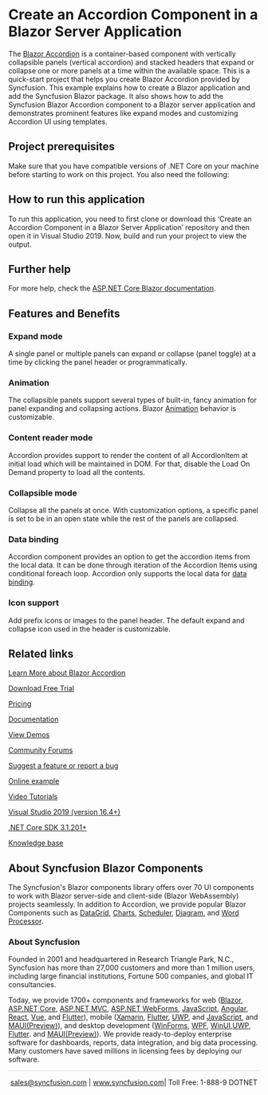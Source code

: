 # Create an Accordion Component in a Blazor Server Application

The [Blazor Accordion](https://www.syncfusion.com/blazor-components/blazor-accordion?utm_source=github&utm_medium=listing&utm_campaign=blazor-accordion-github-samples) is a container-based component with vertically collapsible panels (vertical accordion) and stacked headers that expand or collapse one or more panels at a time within the available space. This is a quick-start project that helps you create Blazor Accordion provided by Syncfusion. This example explains how to create a Blazor application and add the Syncfusion Blazor package. It also shows how to add the Syncfusion Blazor Accordion component to a Blazor server application and demonstrates prominent features like expand modes and customizing Accordion UI using templates.

## Project prerequisites
Make sure that you have compatible versions of .NET Core on your machine before starting to work on this project. You also need the following:

## How to run this application
To run this application, you need to first clone or download this ‘Create an Accordion Component in a Blazor Server Application’ repository and then open it in Visual Studio 2019. Now, build and run your project to view the output.

## Further help

For more help, check the [ASP.NET Core Blazor documentation](https://docs.microsoft.com/en-us/aspnet/core/blazor).

## Features and Benefits

### Expand mode

A single panel or multiple panels can expand or collapse (panel toggle) at a time by clicking the panel header or programmatically.

### Animation

The collapsible panels support several types of built-in, fancy animation for panel expanding and collapsing actions. Blazor [Animation](https://blazor.syncfusion.com/documentation/accordion/animations?utm_source=github&utm_medium=listing&utm_campaign=blazor-accordion-github-samples) behavior is customizable.

### Content reader mode

Accordion provides support to render the content of all AccordionItem at initial load which will be maintained in DOM. For that, disable the Load On Demand property to load all the contents.

### Collapsible mode

Collapse all the panels at once. With customization options, a specific panel is set to be in an open state while the rest of the panels are collapsed.

### Data binding

Accordion component provides an option to get the accordion items from the local data. It can be done through iteration of the Accordion Items using conditional foreach loop. Accordion only supports the local data for [data binding](https://blazor.syncfusion.com/documentation/accordion/data-binding?utm_source=github&utm_medium=listing&utm_campaign=blazor-accordion-github-samples).

### Icon support

Add prefix icons or images to the panel header. The default expand and collapse icon used in the header is customizable.

## Related links
[Learn More about Blazor Accordion](https://www.syncfusion.com/blazor-components/blazor-accordion?utm_source=github&utm_medium=listing&utm_campaign=blazor-accordion-github-samples)

[Download Free Trial](https://www.syncfusion.com/downloads/blazor?utm_source=github&utm_medium=listing&utm_campaign=blazor-accordion-github-samples)

[Pricing](https://www.syncfusion.com/sales/products/blazor?utm_source=github&utm_medium=listing&utm_campaign=blazor-accordion-github-samples)

[Documentation](https://blazor.syncfusion.com/documentation/accordion/getting-started?utm_source=github&utm_medium=listing&utm_campaign=blazor-accordion-github-samples)

[View Demos](https://blazor.syncfusion.com/demos/accordion/default-functionalities?utm_source=github&utm_medium=listing&utm_campaign=blazor-accordion-github-samples)

[Community Forums](https://www.syncfusion.com/forums/blazor-components?utm_source=github&utm_medium=listing&utm_campaign=blazor-accordion-github-samples)

[Suggest a feature or report a bug](https://www.syncfusion.com/feedback/blazor-components?utm_source=github&utm_medium=listing&utm_campaign=blazor-accordion-github-samples)

[Online example](https://blazor.syncfusion.com/demos/accordion/default-functionalities?utm_source=github&utm_medium=listing&utm_campaign=blazor-accordion-github-samples)

[Video Tutorials](https://www.syncfusion.com/tutorial-videos/blazor/accordion?utm_source=github&utm_medium=listing&utm_campaign=blazor-accordion-github-samples)

[Visual Studio 2019 (version 16.4+)](https://visualstudio.microsoft.com/downloads?utm_source=github&utm_medium=listing&utm_campaign=blazor-accordion-github-samples)

[.NET Core SDK 3.1.201+](https://dotnet.microsoft.com/download/dotnet-core/3.1?utm_source=github&utm_medium=listing&utm_campaign=blazor-accordion-github-samples)

[Knowledge base](https://www.syncfusion.com/kb/blazor-components?utm_source=github&utm_medium=listing&utm_campaign=blazor-accordion-github-samples)

## About Syncfusion Blazor Components
The Syncfusion's Blazor components library offers over 70 UI components to work with Blazor server-side and client-side (Blazor WebAssembly) projects seamlessly. In addition to Accordion, we provide popular Blazor Components such as [DataGrid](https://www.syncfusion.com/blazor-components/blazor-datagrid?utm_source=github&utm_medium=listing&utm_campaign=blazor-accordion-github-samples), [Charts](https://www.syncfusion.com/blazor-components/blazor-charts?utm_source=github&utm_medium=listing&utm_campaign=blazor-accordion-github-samples), [Scheduler](https://www.syncfusion.com/blazor-components/blazor-scheduler?utm_source=github&utm_medium=listing&utm_campaign=blazor-accordion-github-samples), [Diagram](https://www.syncfusion.com/blazor-components/blazor-diagram?utm_source=github&utm_medium=listing&utm_campaign=blazor-accordion-github-samples), and [Word Processor](https://www.syncfusion.com/blazor-components/blazor-word-processor?utm_source=github&utm_medium=listing&utm_campaign=blazor-accordion-github-samples).

### About Syncfusion
Founded in 2001 and headquartered in Research Triangle Park, N.C., Syncfusion has more than 27,000 customers and more than 1 million users, including large financial institutions, Fortune 500 companies, and global IT consultancies.

Today, we provide 1700+ components and frameworks for web ([Blazor](https://www.syncfusion.com/blazor-components?utm_source=github&utm_medium=listing&utm_campaign=blazor-accordion-github-samples), [ASP.NET Core](https://www.syncfusion.com/aspnet-core-ui-controls?utm_source=github&utm_medium=listing&utm_campaign=blazor-accordion-github-samples), [ASP.NET MVC](https://www.syncfusion.com/aspnet-mvc-ui-controls?utm_source=github&utm_medium=listing&utm_campaign=blazor-accordion-github-samples), [ASP.NET WebForms](https://www.syncfusion.com/jquery/aspnet-webforms-ui-controls?utm_source=github&utm_medium=listing&utm_campaign=blazor-accordion-github-samples), [JavaScript](https://www.syncfusion.com/javascript-ui-controls?utm_source=github&utm_medium=listing&utm_campaign=blazor-accordion-github-samples), [Angular](https://www.syncfusion.com/angular-ui-components?utm_source=github&utm_medium=listing&utm_campaign=blazor-accordion-github-samples), [React](https://www.syncfusion.com/react-ui-components?utm_source=github&utm_medium=listing&utm_campaign=blazor-accordion-github-samples), [Vue](https://www.syncfusion.com/vue-ui-components?utm_source=github&utm_medium=listing&utm_campaign=blazor-accordion-github-samples), and [Flutter](https://www.syncfusion.com/flutter-widgets?utm_source=github&utm_medium=listing&utm_campaign=blazor-accordion-github-samples)), mobile ([Xamarin](https://www.syncfusion.com/xamarin-ui-controls?utm_source=github&utm_medium=listing&utm_campaign=blazor-accordion-github-samples), [Flutter](https://www.syncfusion.com/flutter-widgets?utm_source=github&utm_medium=listing&utm_campaign=blazor-accordion-github-samples), [UWP](https://www.syncfusion.com/uwp-ui-controls?utm_source=github&utm_medium=listing&utm_campaign=blazor-accordion-github-samples), and [JavaScript](https://www.syncfusion.com/javascript-ui-controls?utm_source=github&utm_medium=listing&utm_campaign=blazor-accordion-github-samples), and [MAUI(Preview)](https://www.syncfusion.com/maui-controls?utm_source=github&utm_medium=listing&utm_campaign=blazor-accordion-github-samples)), and desktop development ([WinForms](https://www.syncfusion.com/winforms-ui-controls?utm_source=github&utm_medium=listing&utm_campaign=blazor-accordion-github-samples), [WPF](https://www.syncfusion.com/wpf-controls?utm_source=github&utm_medium=listing&utm_campaign=blazor-accordion-github-samples), [WinUI](https://www.syncfusion.com/winui-controls?utm_source=github&utm_medium=listing&utm_campaign=blazor-accordion-github-samples),[UWP](https://www.syncfusion.com/uwp-ui-controls?utm_source=github&utm_medium=listing&utm_campaign=blazor-accordion-github-samples), [Flutter](https://www.syncfusion.com/flutter-widgets?utm_source=github&utm_medium=listing&utm_campaign=blazor-accordion-github-samples). and [MAUI(Preview)](https://www.syncfusion.com/maui-controls?utm_source=github&utm_medium=listing&utm_campaign=blazor-accordion-github-samples)). We provide ready-to-deploy enterprise software for dashboards, reports, data integration, and big data processing. Many customers have saved millions in licensing fees by deploying our software.

<hr style="height:0.3px;border:none;color:lightgrey;background-color:lightgrey;" />

<p align="center">
<a href="mailto:sales@syncfusion.com?Subject=Syncfusion Blazor Accordion - GitHub" target="_top">sales@syncfusion.com</a> | <a href="https://www.syncfusion.com?utm_source=github&utm_medium=listing&utm_campaign=blazor-accordion-github-samples">www.syncfusion.com</a>| Toll Free: 1-888-9 DOTNET <br>
</p>
